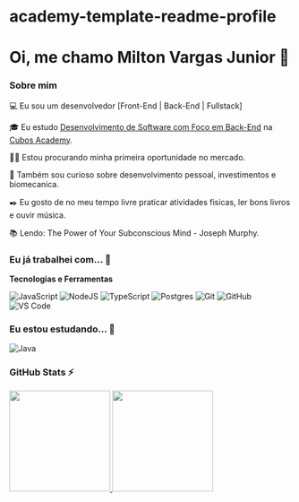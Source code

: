 # academy-template-readme-profile

# Oi, me chamo Milton Vargas Junior 👋

### Sobre mim

💻 Eu sou um desenvolvedor [Front-End | Back-End | Fullstack]



🎓 Eu estudo [Desenvolvimento de Software com Foco em Back-End](https://cubos.academy/cursos/desenvolvimento-de-software-v2) na [Cubos Academy](https://cubos.academy/).

👩‍💻 Estou procurando minha primeira oportunidade no mercado.

🔎 Também sou curioso sobre desenvolvimento pessoal, investimentos e biomecanica.

✒️ Eu gosto de no meu tempo livre praticar atividades fisicas, ler bons livros e ouvir música.

📚 Lendo: The Power of Your Subconscious Mind - Joseph Murphy.

### Eu já trabalhei com... 🔧

**Tecnologias e Ferramentas**

![JavaScript](https://img.shields.io/badge/javascript-%23323330.svg?style=for-the-badge&logo=javascript&logoColor=%23F7DF1E)
![NodeJS](https://img.shields.io/badge/node.js-6DA55F?style=for-the-badge&logo=node.js&logoColor=white)
![TypeScript](https://img.shields.io/badge/typescript-%23007ACC.svg?style=for-the-badge&logo=typescript&logoColor=white)
![Postgres](https://img.shields.io/badge/postgres-%23316192.svg?style=for-the-badge&logo=postgresql&logoColor=white)
![Git](https://img.shields.io/badge/git-%23F05033.svg?style=for-the-badge&logo=git&logoColor=white)
![GitHub](https://img.shields.io/badge/github-%23121011.svg?style=for-the-badge&logo=github&logoColor=white)
![VS Code](https://img.shields.io/badge/VS%20Code-0078d7.svg?style=for-the-badge&logo=visual-studio-code&logoColor=white)


### Eu estou estudando... 🧩

![Java](https://img.shields.io/badge/java-%23ED8B00.svg?style=for-the-badge&logo=openjdk&logoColor=white)




### GitHub Stats ⚡
<div>
<a href="https://github.com/Milton-Jr">
<img height="180em" src="https://github-readme-stats.vercel.app/api/top-langs/?username=Milton-Jr&layout=compact&langs_count=7&theme=dracula"/>
<img height="180em" src="https://github-readme-stats.vercel.app/api?username=Milton-Jr&show_icons=true&theme=dracula&include_all_commits=true&count_private=true"/>
</div>



